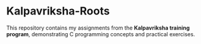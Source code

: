 # Kalpavriksha-Roots

This repository contains my assignments from the **Kalpavriksha training program**, demonstrating C programming concepts and practical exercises.

<!-- ## Assignments Hierarchy:

1. **[Calculator Problem Statement](https://github.com/akash2061/Kalpavriksha-Roots/tree/main/Assignment_1)**
2. **[CRUD Operations in File using C Language](https://github.com/akash2061/Kalpavriksha-Roots/tree/main/Assignment_2)**
2. **[Student Performance Analyzer](https://github.com/akash2061/Kalpavriksha-Roots/tree/main/Assignment_3)**
-->